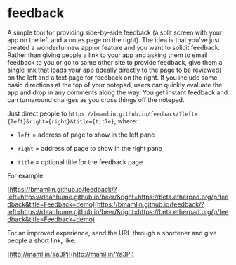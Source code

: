 # feedback

A simple tool for providing side-by-side feedback (a split screen with your app on the left and a notes page on the right).
The idea is that you've just created a wonderful new app or feature and you want to solicit feedback. Rather than 
giving people a link to your app and asking them to email feedback to you or go to some other site to provide 
feedback, give them a single link that loads your app (ideally directly to the page to be reviewed) on the left and 
a text page for feedback on the right. If you include some basic directions at the top of your notepad, users can 
quickly evaluate the app and drop in any comments along the way. You get instant feedback and can turnaround changes as 
you cross things off the notepad.

Just direct people to `https://bmamlin.github.io/feedback/?left={left}&right={right}&title={title}`, where:

* `left` = address of page to show in the left pane

* `right` = address of page to show in the right pane

* `title` = optional title for the feedback page

For example:

[https://bmamlin.github.io/feedback/?left=https://deanhume.github.io/beer/&right=https://beta.etherpad.org/p/feedback&title=Feedback+demo](https://bmamlin.github.io/feedback/?left=https://deanhume.github.io/beer/&right=https://beta.etherpad.org/p/feedback&title=Feedback+demo)

For an improved experience, send the URL through a shortener and give people a short link, like:

[http://maml.in/Ya3Pi](http://maml.in/Ya3Pi)
